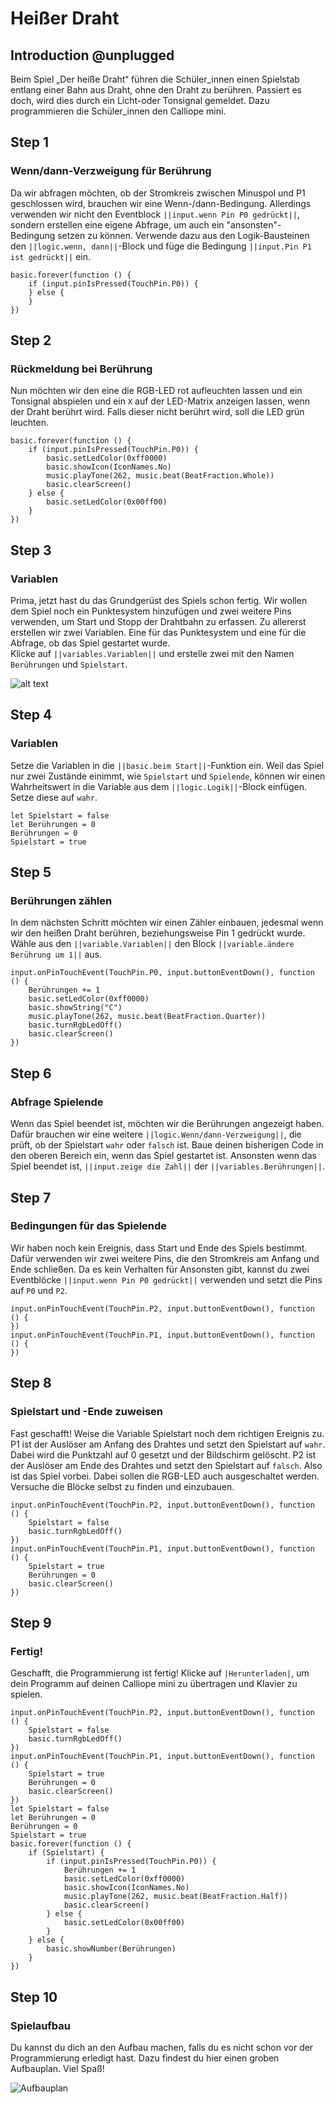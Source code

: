 # Heißer Draht

## Introduction @unplugged

Beim Spiel „Der heiße Draht“ führen die Schüler_innen einen Spielstab entlang 
einer Bahn aus Draht, ohne den Draht zu berühren. 
Passiert es doch, wird dies durch ein Licht-oder Tonsignal gemeldet. 
Dazu programmieren die Schüler_innen den Calliope mini.

## Step 1

### Wenn/dann-Verzweigung für Berührung

Da wir abfragen möchten, ob der Stromkreis zwischen Minuspol und P1 geschlossen wird, brauchen wir eine Wenn-/dann-Bedingung.
Allerdings verwenden wir nicht den Eventblock ``||input.wenn Pin P0 gedrückt||``, sondern erstellen eine eigene Abfrage, um auch ein "ansonsten"-Bedingung setzen zu können.
Verwende dazu aus den Logik-Bausteinen den ``||logic.wenn, dann||``-Block und füge die Bedingung ``||input.Pin P1 ist gedrückt||`` ein.

```blocks
basic.forever(function () {
    if (input.pinIsPressed(TouchPin.P0)) {
    } else {
    }
})
```

## Step 2

### Rückmeldung bei Berührung

Nun möchten wir den eine die RGB-LED rot aufleuchten lassen und ein Tonsignal abspielen und ein ``X`` auf der LED-Matrix anzeigen lassen, wenn der Draht berührt wird.
Falls dieser nicht berührt wird, soll die LED grün leuchten.

```blocks
basic.forever(function () {
    if (input.pinIsPressed(TouchPin.P0)) {
        basic.setLedColor(0xff0000)
        basic.showIcon(IconNames.No)
        music.playTone(262, music.beat(BeatFraction.Whole))
        basic.clearScreen()
    } else {
        basic.setLedColor(0x00ff00)
    }
})
```

## Step 3

### Variablen

Prima, jetzt hast du das Grundgerüst des Spiels schon fertig.
Wir wollen dem Spiel noch ein Punktesystem hinzufügen und zwei weitere Pins verwenden, um Start und Stopp der Drahtbahn zu erfassen.
Zu allererst erstellen wir zwei Variablen. Eine für das Punktesystem und eine für die Abfrage, ob das Spiel gestartet wurde.  
Klicke auf ``||variables.Variablen||`` und erstelle zwei mit den Namen ``Berührungen`` und ``Spielstart``.

![alt text](https://raw.githubusercontent.com/jasperp92/makecode-tutorials/master/assets/images/variablen.gif)

## Step 4 

### Variablen

Setze die Variablen in die ``||basic.beim Start||``-Funktion ein.
Weil das Spiel nur zwei Zustände einimmt, wie ``Spielstart`` und ``Spielende``, können wir einen 
Wahrheitswert in die Variable aus dem ``||logic.Logik||``-Block einfügen. Setze diese auf ``wahr``.


```blocks
let Spielstart = false
let Berührungen = 0
Berührungen = 0
Spielstart = true
```

## Step 5 

### Berührungen zählen

In dem nächsten Schritt möchten wir einen Zähler einbauen, jedesmal wenn wir den heißen Draht berühren, beziehungsweise Pin 1 gedrückt wurde.
Wähle aus den ``||variable.Variablen||`` den Block ``||variable.ändere Berührung um 1||`` aus.

```blocks
input.onPinTouchEvent(TouchPin.P0, input.buttonEventDown(), function () {
    Berührungen += 1
    basic.setLedColor(0xff0000)
    basic.showString("C")
    music.playTone(262, music.beat(BeatFraction.Quarter))
    basic.turnRgbLedOff()
    basic.clearScreen()
})
```

## Step 6

### Abfrage Spielende

Wenn das Spiel beendet ist, möchten wir die Berührungen angezeigt haben. Dafür brauchen wir eine weitere ``||logic.Wenn/dann-Verzweigung||``, die prüft, ob der Spielstart ``wahr`` oder ``falsch`` ist.
Baue deinen bisherigen Code in den oberen Bereich ein, wenn das Spiel gestartet ist. Ansonsten wenn das Spiel beendet ist, ``||input.zeige die Zahl||`` der ``||variables.Berührungen||``.

## Step 7

### Bedingungen für das Spielende
Wir haben noch kein Ereignis, dass Start und Ende des Spiels bestimmt. 
Dafür verwenden wir zwei weitere Pins, die den Stromkreis am Anfang und Ende schließen.
Da es kein Verhalten für Ansonsten gibt, kannst du zwei Eventblöcke ``||input.wenn Pin P0 gedrückt||`` verwenden und setzt die Pins auf ``P0`` und ``P2``.

```blocks
input.onPinTouchEvent(TouchPin.P2, input.buttonEventDown(), function () {
})
input.onPinTouchEvent(TouchPin.P1, input.buttonEventDown(), function () {
})
```

## Step 8

### Spielstart und -Ende zuweisen

Fast geschafft! Weise die Variable Spielstart noch dem richtigen Ereignis zu.
P1 ist der Auslöser am Anfang des Drahtes und setzt den Spielstart auf ``wahr``.
Dabei wird die Punktzahl auf 0 gesetzt und der Bildschirm gelöscht.
P2 ist der Auslöser am Ende des Drahtes und setzt den Spielstart auf ``falsch``. Also ist das Spiel vorbei. Dabei sollen die RGB-LED auch ausgeschaltet werden.
Versuche die Blöcke selbst zu finden und einzubauen.

```blocks
input.onPinTouchEvent(TouchPin.P2, input.buttonEventDown(), function () {
    Spielstart = false
    basic.turnRgbLedOff()
})
input.onPinTouchEvent(TouchPin.P1, input.buttonEventDown(), function () {
    Spielstart = true
    Berührungen = 0
    basic.clearScreen()
})
```

## Step 9

### Fertig! 
Geschafft, die Programmierung ist fertig! 
Klicke auf ``|Herunterladen|``, um dein Programm auf deinen Calliope mini zu übertragen und Klavier zu spielen.

```blocks
input.onPinTouchEvent(TouchPin.P2, input.buttonEventDown(), function () {
    Spielstart = false
    basic.turnRgbLedOff()
})
input.onPinTouchEvent(TouchPin.P1, input.buttonEventDown(), function () {
    Spielstart = true
    Berührungen = 0
    basic.clearScreen()
})
let Spielstart = false
let Berührungen = 0
Berührungen = 0
Spielstart = true
basic.forever(function () {
    if (Spielstart) {
        if (input.pinIsPressed(TouchPin.P0)) {
            Berührungen += 1
            basic.setLedColor(0xff0000)
            basic.showIcon(IconNames.No)
            music.playTone(262, music.beat(BeatFraction.Half))
            basic.clearScreen()
        } else {
            basic.setLedColor(0x00ff00)
        }
    } else {
        basic.showNumber(Berührungen)
    }
})

```

## Step 10

### Spielaufbau

Du kannst du dich an den Aufbau machen, falls du es nicht schon vor der Programmierung erledigt hast.
Dazu findest du hier einen groben Aufbauplan.
Viel Spaß!

![Aufbauplan](https://raw.githubusercontent.com/jasperp92/makecode-tutorials/master/assets/images/bauplan.png)